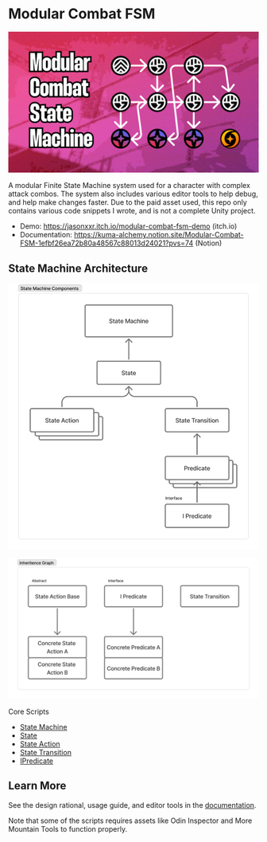 # Modular Combat FSM

![Modular Combat State Machine Project Thumbnail](https://github.com/jasonxuDrop/Modular-Combat-FSM/blob/main/Images/Thumbnail%2016_9.png)

​A modular Finite State Machine system used for a character with complex attack combos. The system also includes various editor tools to help debug, and help make changes faster. Due to the paid asset used, this repo only contains various code snippets I wrote, and is not a complete Unity project. 

- Demo: https://jasonxxr.itch.io/modular-combat-fsm-demo (itch.io)
- Documentation: https://kuma-alchemy.notion.site/Modular-Combat-FSM-1efbf26ea72b80a48567c88013d24021?pvs=74 (Notion)



## State Machine Architecture

![State Machine Components](https://github.com/jasonxuDrop/Modular-Combat-FSM/blob/main/Images/State%20Machine%20Components.png)

![Inheritance Graph](https://github.com/jasonxuDrop/Modular-Combat-FSM/blob/main/Images/Inheritence%20Graph.png)

Core Scripts
- [State Machine](https://github.com/jasonxuDrop/Modular-Combat-FSM/blob/main/Assets/Scripts/State%20Machine/Core/StateMachine.cs) 
- [State](https://github.com/jasonxuDrop/Modular-Combat-FSM/blob/main/Assets/Scripts/State%20Machine/Core/State.cs)
- [State Action](https://github.com/jasonxuDrop/Modular-Combat-FSM/blob/main/Assets/Scripts/State%20Machine/Core/StateAction.cs)
- [State Transition](https://github.com/jasonxuDrop/Modular-Combat-FSM/blob/main/Assets/Scripts/State%20Machine/Core/StateTransition.cs)
- [IPredicate](https://github.com/jasonxuDrop/Modular-Combat-FSM/blob/main/Assets/Scripts/Predicate/IPredicate.cs)



## Learn More

See the design rational, usage guide, and editor tools in the [documentation](https://kuma-alchemy.notion.site/Modular-Combat-FSM-1efbf26ea72b80a48567c88013d24021?pvs=74). 

Note that some of the scripts requires assets like Odin Inspector and More Mountain Tools to function properly. 
